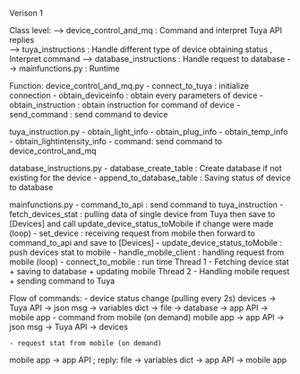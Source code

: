 Verison 1 

Class level:
-->  device_control_and_mq           : Command and interpret Tuya API replies  
	-->  tuya_instructions             : Handle different type of device obtaining status , Interpret command 
	-->  database_instructions    : Handle request to database
-->  mainfunctions.py  : Runtime 

Function:
device_control_and_mq.py
	- connect_to_tuya : initialize connection
	- obtain_deviceinfo : obtain every parameters of device
	- obtain_instruction : obtain instruction for command of device
	- send_command : send command to device

tuya_instruction.py
	- obtain_light_info
	- obtain_plug_info
	- obtain_temp_info
	- obtain_lightintensity_info
	- command: send command to device_control_and_mq
	
database_instructions.py
	- database_create_table : Create database if not existing for the device
	- append_to_database_table : Saving status of device to database

mainfunctions.py
	- command_to_api : send command to tuya_instruction
	- fetch_devices_stat : pulling data of single device from Tuya then save to [Devices]  and call update_device_status_toMobile if change were made (loop)
	- set_device : receiving request from mobile then forward to command_to_api and save to [Devices]
	- update_device_status_toMobile : push devices stat to mobile
	- handle_mobile_client : handling request from mobile (loop)
	- connect_to_mobile : run time
	Thread 1 - Fetching device stat + saving to database + updating mobile
	Thread 2 - Handling mobile request + sending command to Tuya


Flow of commands: 
	- device status change (pulling every 2s)
devices -> Tuya API -> json msg -> variables dict -> file
								-> database 
								-> app API -> mobile app
	- command from mobile (on demand)
mobile app -> app API -> json msg -> Tuya API -> devices

	- request stat from mobile (on demand)
mobile app -> app API ; 
reply: file -> variables dict -> app API -> mobile app
